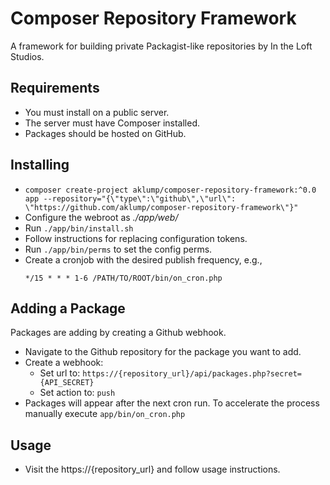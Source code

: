 # Composer Repository Framework

A framework for building private Packagist-like repositories by In the Loft Studios.

## Requirements

* You must install on a public server.
* The server must have Composer installed.
* Packages should be hosted on GitHub.

## Installing

* `composer create-project aklump/composer-repository-framework:^0.0 app --repository="{\"type\":\"github\",\"url\": \"https://github.com/aklump/composer-repository-framework\"}"`
* Configure the webroot as _./app/web/_
* Run `./app/bin/install.sh`
* Follow instructions for replacing configuration tokens.
* Run `./app/bin/perms` to set the config perms.
* Create a cronjob with the desired publish frequency, e.g.,
    ```
    */15 * * * 1-6 /PATH/TO/ROOT/bin/on_cron.php
    ```

## Adding a Package

Packages are adding by creating a Github webhook.

* Navigate to the Github repository for the package you want to add.
* Create a webhook:
    * Set url to:  `https://{repository_url}/api/packages.php?secret={API_SECRET}`
    * Set action to: `push`
* Packages will appear after the next cron run. To accelerate the process manually execute `app/bin/on_cron.php`

## Usage

* Visit the https://{repository_url} and follow usage instructions.
